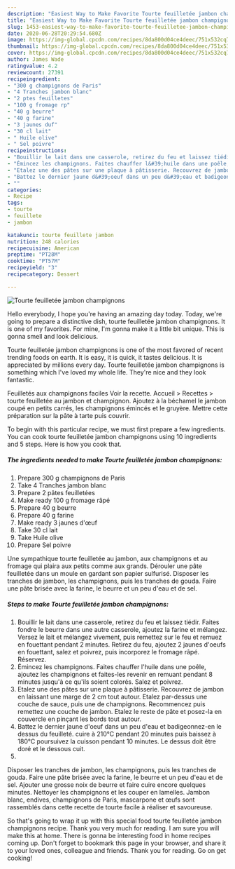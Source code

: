 ```yaml
---
description: "Easiest Way to Make Favorite Tourte feuilletée jambon champignons"
title: "Easiest Way to Make Favorite Tourte feuilletée jambon champignons"
slug: 1453-easiest-way-to-make-favorite-tourte-feuilletee-jambon-champignons
date: 2020-06-28T20:29:54.680Z
image: https://img-global.cpcdn.com/recipes/8da800d04ce4deec/751x532cq70/tourte-feuilletee-jambon-champignons-photo-principale-de-la-recette.jpg
thumbnail: https://img-global.cpcdn.com/recipes/8da800d04ce4deec/751x532cq70/tourte-feuilletee-jambon-champignons-photo-principale-de-la-recette.jpg
cover: https://img-global.cpcdn.com/recipes/8da800d04ce4deec/751x532cq70/tourte-feuilletee-jambon-champignons-photo-principale-de-la-recette.jpg
author: James Wade
ratingvalue: 4.2
reviewcount: 27391
recipeingredient:
- "300 g champignons de Paris"
- "4 Tranches jambon blanc"
- "2 ptes feuilletes"
- "100 g fromage rp"
- "40 g beurre"
- "40 g farine"
- "3 jaunes duf"
- "30 cl lait"
- " Huile olive"
- " Sel poivre"
recipeinstructions:
- "Bouillir le lait dans une casserole, retirez du feu et laissez tiédir. Faites fondre le beurre dans une autre casserole, ajoutez la farine et mélangez. Versez le lait et mélangez vivement, puis remettez sur le feu et remuez en fouettant pendant 2 minutes. Retirez du feu, ajoutez 2 jaunes d&#39;oeufs en fouettant, salez et poivrez, puis incorporez le fromage râpé. Réservez."
- "Émincez les champignons. Faites chauffer l&#39;huile dans une poêle, ajoutez les champignons et faites-les revenir en remuant pendant 8 minutes jusqu&#39;à ce qu&#39;ils soient colorés. Salez et poivrez."
- "Etalez une des pâtes sur une plaque à pâtisserie. Recouvrez de jambon en laissant une marge de 2 cm tout autour. Etalez par-dessus une couche de sauce, puis une de champignons. Recommencez puis remettez une couche de jambon. Etalez le reste de pâte et posez-la en couvercle en pinçant les bords tout autour."
- "Battez le dernier jaune d&#39;oeuf dans un peu d&#39;eau et badigeonnez-en le dessus du feuilleté. cuire à 210°C pendant 20 minutes puis baissez à 180°C poursuivez la cuisson pendant 10 minutes. Le dessus doit être doré et le dessous cuit."
- ""
categories:
- Recipe
tags:
- tourte
- feuillete
- jambon

katakunci: tourte feuillete jambon 
nutrition: 248 calories
recipecuisine: American
preptime: "PT28M"
cooktime: "PT57M"
recipeyield: "3"
recipecategory: Dessert

---
```



![Tourte feuilletée jambon champignons](https://img-global.cpcdn.com/recipes/8da800d04ce4deec/751x532cq70/tourte-feuilletee-jambon-champignons-photo-principale-de-la-recette.jpg)

Hello everybody, I hope you're having an amazing day today. Today, we're going to prepare a distinctive dish, tourte feuilletée jambon champignons. It is one of my favorites. For mine, I'm gonna make it a little bit unique. This is gonna smell and look delicious.

Tourte feuilletée jambon champignons is one of the most favored of recent trending foods on earth. It is easy, it is quick, it tastes delicious. It is appreciated by millions every day. Tourte feuilletée jambon champignons is something which I've loved my whole life. They're nice and they look fantastic.

Feuilletés aux champignons faciles Voir la recette. Accueil &gt; Recettes &gt; tourte feuilletée au jambon et champignon. Ajoutez à la béchamel le jambon coupé en petits carrés, les champignons émincés et le gruyère. Mettre cette préparation sur la pâte à tarte puis couvrir.


To begin with this particular recipe, we must first prepare a few ingredients. You can cook tourte feuilletée jambon champignons using 10 ingredients and 5 steps. Here is how you cook that.

<!--inarticleads1-->

##### The ingredients needed to make Tourte feuilletée jambon champignons:

1. Prepare 300 g champignons de Paris
1. Take 4 Tranches jambon blanc
1. Prepare 2 pâtes feuilletées
1. Make ready 100 g fromage râpé
1. Prepare 40 g beurre
1. Prepare 40 g farine
1. Make ready 3 jaunes d&#39;œuf
1. Take 30 cl lait
1. Take  Huile olive
1. Prepare  Sel poivre


Une sympathique tourte feuilletée au jambon, aux champignons et au fromage qui plaira aux petits comme aux grands. Dérouler une pâte feuilletée dans un moule en gardant son papier sulfurisé. Disposer les tranches de jambon, les champignons, puis les tranches de gouda. Faire une pâte brisée avec la farine, le beurre et un peu d&#39;eau et de sel. 

<!--inarticleads2-->

##### Steps to make Tourte feuilletée jambon champignons:

1. Bouillir le lait dans une casserole, retirez du feu et laissez tiédir. Faites fondre le beurre dans une autre casserole, ajoutez la farine et mélangez. Versez le lait et mélangez vivement, puis remettez sur le feu et remuez en fouettant pendant 2 minutes. Retirez du feu, ajoutez 2 jaunes d&#39;oeufs en fouettant, salez et poivrez, puis incorporez le fromage râpé. Réservez.
1. Émincez les champignons. Faites chauffer l&#39;huile dans une poêle, ajoutez les champignons et faites-les revenir en remuant pendant 8 minutes jusqu&#39;à ce qu&#39;ils soient colorés. Salez et poivrez.
1. Etalez une des pâtes sur une plaque à pâtisserie. Recouvrez de jambon en laissant une marge de 2 cm tout autour. Etalez par-dessus une couche de sauce, puis une de champignons. Recommencez puis remettez une couche de jambon. Etalez le reste de pâte et posez-la en couvercle en pinçant les bords tout autour.
1. Battez le dernier jaune d&#39;oeuf dans un peu d&#39;eau et badigeonnez-en le dessus du feuilleté. cuire à 210°C pendant 20 minutes puis baissez à 180°C poursuivez la cuisson pendant 10 minutes. Le dessus doit être doré et le dessous cuit.
1. 


Disposer les tranches de jambon, les champignons, puis les tranches de gouda. Faire une pâte brisée avec la farine, le beurre et un peu d&#39;eau et de sel. Ajouter une grosse noix de beurre et faire cuire encore quelques minutes. Nettoyer les champignons et les couper en lamelles. Jambon blanc, endives, champignons de Paris, mascarpone et œufs sont rassemblés dans cette recette de tourte facile à réaliser et savoureuse. 

So that's going to wrap it up with this special food tourte feuilletée jambon champignons recipe. Thank you very much for reading. I am sure you will make this at home. There is gonna be interesting food in home recipes coming up. Don't forget to bookmark this page in your browser, and share it to your loved ones, colleague and friends. Thank you for reading. Go on get cooking!
